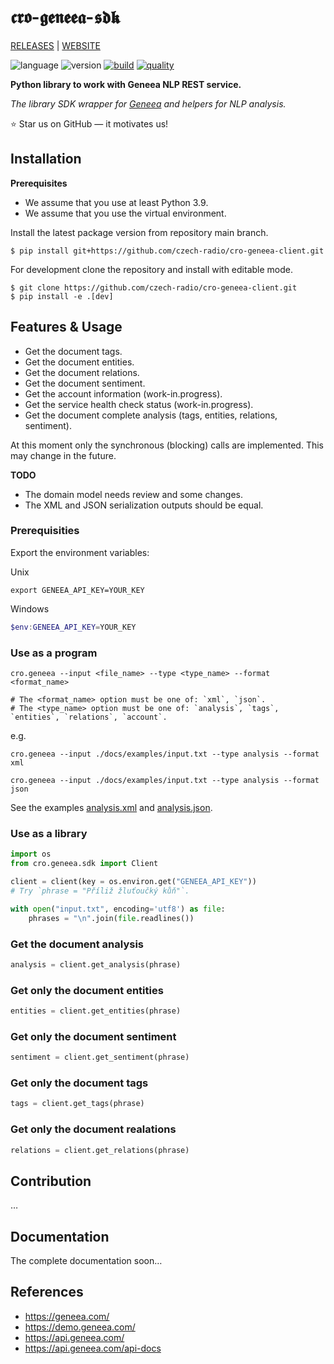 # 𝖈𝖗𝖔-𝖌𝖊𝖓𝖊𝖊𝖆-𝖘𝖉𝖐

[RELEASES](https://github.com/czech-radio/cro-geneea-sdk/releases/) | [WEBSITE](https://czech-radio.github.io/cro-geneea-sdk/)

![language](https://img.shields.io/badge/language-Python_v3.10+-blue.svg)
![version](https://img.shields.io/badge/version-0.6.0-blue.svg)
[![build](https://github.com/czech-radio/cro-geneea-sdk/actions/workflows/main.yml/badge.svg)](https://github.com/czech-radio/cro-geneea-sdk/actions/workflows/main.yml)
[![quality](https://app.codacy.com/project/badge/Grade/da3fb452af474ddc940eb0194da8b6f9)](https://www.codacy.com/gh/czech-radio/cro-geneea-sdk/dashboard?utm_source=github.com&utm_medium=referral&utm_content=czech-radio/cro-geneea-sdk&utm_campaign=Badge_Grade)

**Python library to work with Geneea NLP REST service.**

_The library SDK wrapper for [Geneea](https://geneea.com/) and helpers for NLP analysis._

:star: Star us on GitHub — it motivates us!

## Installation

**Prerequisites**

- We assume that you use at least Python 3.9.
- We assume that you use the virtual environment.

Install the latest package version from repository main branch.

```
$ pip install git+https://github.com/czech-radio/cro-geneea-client.git
```

For development clone the repository and install with editable mode.

```
$ git clone https://github.com/czech-radio/cro-geneea-client.git
$ pip install -e .[dev]
```

## Features & Usage

- Get the document tags.
- Get the document entities.
- Get the document relations.
- Get the document sentiment.
- Get the account information (work-in.progress).
- Get the service health check status (work-in.progress).
- Get the document complete analysis (tags, entities, relations, sentiment).

At this moment only the synchronous (blocking) calls are implemented. This may
change in the future.

**TODO**

- The domain model needs review and some changes.
- The XML and JSON serialization outputs should be equal.

### Prerequisities

Export the environment variables:

Unix

```shell
export GENEEA_API_KEY=YOUR_KEY
```

Windows

```powershell
$env:GENEEA_API_KEY=YOUR_KEY
```

### Use as a program

```shell
cro.geneea --input <file_name> --type <type_name> --format <format_name>

# The <format_name> option must be one of: `xml`, `json`.
# The <type_name> option must be one of: `analysis`, `tags`, `entities`, `relations`, `account`.
```

e.g.

```
cro.geneea --input ./docs/examples/input.txt --type analysis --format xml
```

```
cro.geneea --input ./docs/examples/input.txt --type analysis --format json
```

See the examples [analysis.xml](./docs/examples/analysis.xml) and [analysis.json](./docs/examples/analysis.json).

### Use as a library

```python
import os
from cro.geneea.sdk import Client

client = client(key = os.environ.get("GENEEA_API_KEY"))
# Try `phrase = "Příliž žluťoučký kůň"`.

with open("input.txt", encoding='utf8') as file:
    phrases = "\n".join(file.readlines())
```

### Get the document analysis

```python
analysis = client.get_analysis(phrase)
```

### Get only the document entities

```python
entities = client.get_entities(phrase)
```

### Get only the document sentiment

```python
sentiment = client.get_sentiment(phrase)
```

### Get only the document tags

```python
tags = client.get_tags(phrase)
```

### Get only the document realations

```python
relations = client.get_relations(phrase)
```

## Contribution

&hellip;

## Documentation

The complete documentation soon&hellip;

## References

- https://geneea.com/
- https://demo.geneea.com/
- https://api.geneea.com/
- https://api.geneea.com/api-docs
